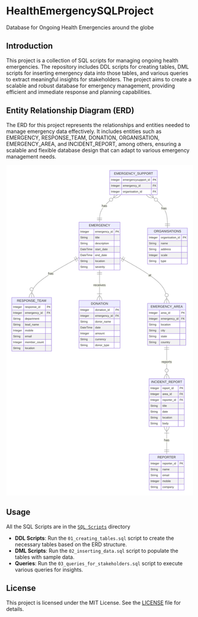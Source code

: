 # HealthEmergencySQLProject
 Database for Ongoing Health Emergencies around the globe

## Introduction

This project is a collection of SQL scripts for managing ongoing health emergencies. The repository includes DDL scripts for creating tables, DML scripts for inserting emergency data into those tables, and various queries to extract meaningful insights for stakeholders. The project aims to create a scalable and robust database for emergency management, providing efficient and immediate response and planning capabilities.

## Entity Relationship Diagram (ERD)

The ERD for this project represents the relationships and entities needed to manage emergency data effectively. It includes entities such as EMERGENCY, RESPONSE_TEAM, DONATION, ORGANISATION, EMERGENCY_AREA, and INCIDENT_REPORT, among others, ensuring a scalable and flexible database design that can adapt to various emergency management needs.

![ERD3](https://github.com/manavmulchandani/HealthEmergencySQLProject/blob/main/ERD/erd3.svg)

## Usage

All the SQL Scripts are in the [`SQL Scripts`](https://github.com/manavmulchandani/HealthEmergencySQLProject/blob/main/SQL%20Scripts) directory 
- **DDL Scripts**: Run the `01_creating_tables.sql` script to create the necessary tables based on the ERD structure.
- **DML Scripts**: Run the `02_inserting_data.sql` script to populate the tables with sample data.
- **Queries**: Run the  `03_queries_for_stakeholders.sql` script to execute various queries for insights.

## License

This project is licensed under the MIT License. See the [LICENSE](LICENSE) file for details.
